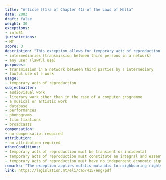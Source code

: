 ```yaml
---
title: "Article 9(1)a of Chapter 415 of the Laws of Malta"
date: 2003
draft: false
weight: 30
exceptions:
- info51
jurisdictions:
- MT
score: 3
description: "This exception allows for temporary acts of reproduction of audiovisual works, databases, literary works other than computer programmes, musical or artistic works. Acts of reproduction must be transient or incidental and an integral and essential part of a technological process, se well as their sole purpose must be to enable a transmission in a network between third parties by an intermediary, or another lawful use of a work or other subject matter to be made, and they must have no independent economic significance." 
- intermediaries (transmission between third persons in a network)
- any user (lawful use)
purposes: 
- transmission in a network between third parties by a intermediary 
- lawful use of a work
usage:
- temporary acts of reproduction
subjectmatter:
- audiovisual work
- literary work other than in the case of a computer programme
- a musical or artistic work
- database
- performances
- phonograms
- film fixations
- broadcasts
compensation:
- no compensation required
attribution: 
- no attribution required
otherConditions: 
- temporary acts of reproduction must be transient or incidental
- temporary acts of reproduction must constitute an integral and essential part of a technological process
- temporary acts of reproduction must have no independent economic significance
remarks: "The exception applies mutatis mutandis to neighbouring rights under art. 21 of Cap.415."
link: https://legislation.mt/eli/cap/415/eng/pdf
---
```

